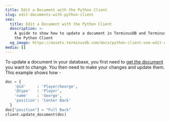 ```yaml
---
title: Edit a Document with the Python Client
slug: edit-documents-with-python-client
seo:
  title: Edit a Document with the Python Client
  description: >-
    A guide to show how to update a document in TerminusDB and TerminusCMS using
    the Python Client
  og_image: https://assets.terminusdb.com/docs/python-client-use-edit-a-document.png
media: []
---
```


To update a document in your database, you first need to [get the document](/docs/get-documents-with-python-client/) you want to change. You then need to make your changes and update them. This example shows how -

```python
doc = {
    '@id'     : 'Player/George',
    '@type'   : 'Player',
    'name'    : 'George',
    'position': 'Center Back'
  }
doc["position"] = "Full Back"
client.update_document(doc)
```